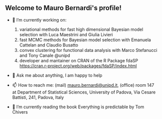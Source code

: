 ## Welcome to Mauro Bernardi's profile! 

- 🔭 I’m currently working on:
  1. variational methods for fast high dimensional Bayesian model selection with Luca Maestrini and Giulia Livieri
  2. fast MCMC methods for Bayesian model selection with Emanuela Cattelan and Claudio Busatto
  3. convex clustering for functional data analysis with Marco Stefanucci and Tony Canale @unipd
  4. developer and mantainer on CRAN of the R Package fdaSP https://cran.r-project.org/web/packages/fdaSP/index.html
     
- 💬 Ask me about anything, I am happy to help
- 📫 How to reach me: (mail) mauro.bernardi@unipd.it, (office) room 147 at Department of Statistical Sciences, University of Padova, Via Cesare Battisti, 241, Padova, Italy
- 🌱 I’m currently reading the book Everything is predictable by Tom Chivers

<!--
**maurobernardi/maurobernardi** is a ✨ _special_ ✨ repository because its `README.md` (this file) appears on your GitHub profile.

Here are some ideas to get you started:

- 🔭 I’m currently working on zio
- 🌱 I’m currently learning ...
- 👯 I’m looking to collaborate on ...
- 🤔 I’m looking for help with ...
- 💬 Ask me about ...
- 📫 How to reach me: ...
- 😄 Pronouns: ...
- ⚡ Fun fact: ...
-->
